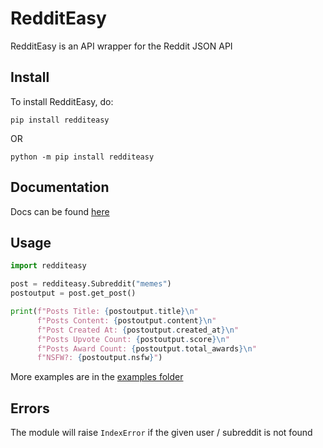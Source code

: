 # RedditEasy

RedditEasy is an API wrapper for the Reddit JSON API

## Install
To install RedditEasy, do:

``pip install redditeasy`` 

OR

``python -m pip install redditeasy``

## Documentation
Docs can be found [here]()

## Usage

```python
import redditeasy

post = redditeasy.Subreddit("memes")
postoutput = post.get_post()

print(f"Posts Title: {postoutput.title}\n"
      f"Posts Content: {postoutput.content}\n"
      f"Post Created At: {postoutput.created_at}\n"
      f"Posts Upvote Count: {postoutput.score}\n"
      f"Posts Award Count: {postoutput.total_awards}\n"
      f"NSFW?: {postoutput.nsfw}")
```

More examples are in the [examples folder]()

## Errors

The module will raise ``IndexError`` if the given user / subreddit is not found